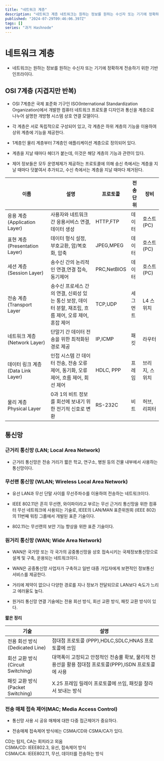 ```yaml
---
title: "네트워크 계층"
description: "네트워크 계층 네트워크는 원하는 정보를 원하는 수신자 또는 기기에 정확하게 전송하기 위한 기반 인프라이다. OSI 7계층 (지겹지만 반복) OSI 7계층은 국제 표준화 기구인 ISO(International Standardization Organization)에서 개발한 컴퓨터 네트워크 프로토콜 디자인과 통신을 계층으로 나누어 설명한 개방형 시스템 상호 연결 모델이다. 각 계층은 서로 독립적으로 구성되어 있고, 각 계층은 하위 계층의 기..."
published: "2024-07-29T09:46:06.397Z"
tags: []
series: "과거 Hashnode"
---
```


# 네트워크 계층

* 네트워크는 원하는 정보를 원하는 수신자 또는 기기에 정확하게 전송하기 위한 기반 인프라이다.
    

## OSI 7계층 (지겹지만 반복)

* OSI 7계층은 국제 표준화 기구인 ISO(International Standardization Organization)에서 개발한 컴퓨터 네트워크 프로토콜 디자인과 통신을 계층으로 나누어 설명한 개방형 시스템 상호 연결 모델이다.
    
* 각 계층은 서로 독립적으로 구성되어 있고, 각 계층은 하위 계층의 기능을 이용하여 상위 계층에 기능을 제공한다.
    
* 1계층인 물리 계층부터 7계층인 애플리케이션 계층으로 정의되어 있다.
    
* 계층을 지날 때마다 헤더가 붙는데, 이것은 해당 계층의 기능과 관련이 있다.
    
* 제어 정보들은 모두 운영체제가 제공하는 프로토콜에 의해 송신 측에서는 계층을 지날 때마다 덧붙여서 추가되고, 수신 측에서는 계층을 지날 때마다 제거된다.
    

| 이름 | 설명 | 프로토콜 | 전송단위 | 장비 |
| --- | --- | --- | --- | --- |
| 응용 계층(Application Layer) | 사용자와 네트워크 간 응용서비스 연결, 데이터 생성 | HTTP,FTP | 데이터 | 호스트(PC) |
| 표현 계층(Presentation Layer) | 데이터 형식 설정, 부호교환, 암/복호화, 압축 | JPEG,MPEG | 데이터 | 호스트(PC) |
| 세션 계층(Session Layer) | 송수신 간의 논리적인 연결,연결 접속, 동기제어 | PRC,NetBIOS | 데이터 | 호스트(PC) |
| 전송 계층(Transport Layer | 송수신 프로세스 간의 연결, 신뢰성 있는 통신 보장, 데이터 분할, 재조립, 흐름 제어, 오류 제어, 혼잡 제어 | TCP,UDP | 세그먼트 | L4 스위치 |
| 네트워크 계층 (Network Layer) | 단말기 간 데이터 전송을 위한 최적화된 경로 제공 | IP,ICMP | 패킷 | 라우터 |
| 데이터 링크 계층 (Data Link Layer) | 인접 시스템 간 데이터 전송, 전송 오류 제어, 동기화, 오류 제어, 흐름 제어, 회선 제어 | HDLC, PPP | 프레임 | 브리지, 스위치 |
| 물리 계층 Physical Layer | 0과 1의 비트 정보를 회선에 보내기 위한 전기적 신호로 변환 | RS-232C | 비트 | 허브, 리피터 |

## 통신망

### 근거리 통신망 (LAN; Local Area Network)

* 근거리 통신망은 전송 거리가 짧은 학교, 연구소, 병원 등의 건물 내부에서 사용하는 통신망이다.
    

### 무선랜 통신망 (WLAN; Wireless Local Area Network)

* 유선 LAN과 무선 단말 사이를 무선주파수를 이용하여 전송하는 네트워크이다.
    
* IEEE 802.11은 흔히 무선랜, 와이파이라고 부르는 무선 근거리 통신망을 위한 컴퓨터 무선 네트워크에 사용되는 기술로, IEEE의 LAN/MAN 표준위원회 (IEEE 802)의 11번째 워킹 그룹에서 개발된 표준 기술이다.
    
* 802.11i는 무선랜의 보안 기능 향상을 위한 표준 기술이다.
    

### 원거리 통신망 (WAN; Wide Area Network)

* WAN은 국가망 또는 각 국가의 공중통신망을 상호 접속시키는 국제정보통신망으로 설계 및 구축, 운용되는 네트워크이다.
    
* WAN은 공중통신망 사업자가 구축하고 일반 대중 가입자에게 보편적인 정보통신 서비스를 제공한다.
    
* 거리에 제약이 없으나 다양한 경로를 지나 정보가 전달되므로 LAN보다 속도가 느리고 에러율도 높다.
    
* 원거리 통신망 연결 기술에는 전용 회선 방식, 회선 교환 방식, 패킷 교환 방식이 있다.
    

**짧은 정리**

| 기술 | 설명 |
| --- | --- |
| 전용 회선 방식 (Dedicated Line) | 점대점 프로토콜 (PPP),HDLC,SDLC,HNAS 프로토콜에 쓰임 |
| 회선 교환 방식 (Circuit Switching) | 대역폭이 고정되고 안정적인 전송률 확보, 물리적 전용선을 활용 점대점 프로토콜(PPP),ISDN 프로토콜에 사용 |
| 패킷 교환 방식 (Packet Switching) | X.25 프레임 릴레이 프로토콜에 쓰임, 패킷을 잘라서 보내는 방식 |

### 전송 매체 접속 제어(MAC; Media Access Control)

* 통신망 사용 시 공유 매체에 대한 다중 접근제어가 중요하다.
    
* 전송매체 접속제어 방식에는 CSMA/CD와 CSMA/CA가 있다.
    

CD는 탐지, CA는 회피라고 외움  
CSMA/CD: IEEE802.3, 유선, 접속제어 방식  
CSMA/CA: IEEE802.11, 무선, 데이터를 전송하는 방식